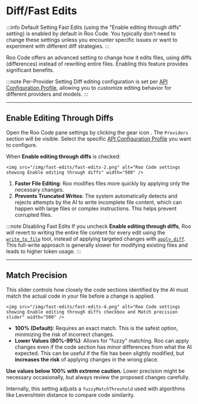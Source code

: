 # Diff/Fast Edits

:::info Default Setting
Fast Edits (using the "Enable editing through diffs" setting) is enabled by default in Roo Code. You typically don't need to change these settings unless you encounter specific issues or want to experiment with different diff strategies.
:::

Roo Code offers an advanced setting to change how it edits files, using diffs (differences) instead of rewriting entire files. Enabling this feature provides significant benefits.

:::note Per-Provider Setting
Diff editing configuration is set per [API Configuration Profile](/features/api-configuration-profiles), allowing you to customize editing behavior for different providers and models.
:::

---

## Enable Editing Through Diffs

Open the Roo Code pane settings by clicking the gear icon <Codicon name="gear" />. The `Providers` section will be visible. Select the specific [API Configuration Profile](/features/api-configuration-profiles) you want to configure.

When **Enable editing through diffs** is checked:

    <img src="/img/fast-edits/fast-edits-2.png" alt="Roo Code settings showing Enable editing through diffs" width="500" />
1.  **Faster File Editing**: Roo modifies files more quickly by applying only the necessary changes.
2.  **Prevents Truncated Writes**: The system automatically detects and rejects attempts by the AI to write incomplete file content, which can happen with large files or complex instructions. This helps prevent corrupted files.

:::note Disabling Fast Edits
If you uncheck **Enable editing through diffs**, Roo will revert to writing the entire file content for every edit using the [`write_to_file`](/advanced-usage/available-tools/write-to-file) tool, instead of applying targeted changes with [`apply_diff`](/advanced-usage/available-tools/apply-diff). This full-write approach is generally slower for modifying existing files and leads to higher token usage.
:::

---

## Match Precision

This slider controls how closely the code sections identified by the AI must match the actual code in your file before a change is applied.

    <img src="/img/fast-edits/fast-edits-4.png" alt="Roo Code settings showing Enable editing through diffs checkbox and Match precision slider" width="500" />

*   **100% (Default)**: Requires an exact match. This is the safest option, minimizing the risk of incorrect changes.
*   **Lower Values (80%-99%)**: Allows for "fuzzy" matching. Roo can apply changes even if the code section has minor differences from what the AI expected. This can be useful if the file has been slightly modified, but **increases the risk** of applying changes in the wrong place.

**Use values below 100% with extreme caution.** Lower precision might be necessary occasionally, but always review the proposed changes carefully.

Internally, this setting adjusts a `fuzzyMatchThreshold` used with algorithms like Levenshtein distance to compare code similarity.